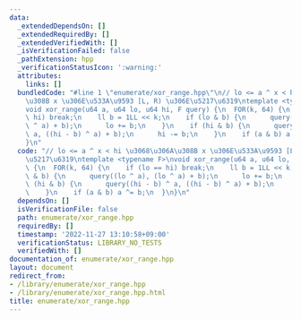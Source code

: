 ```yaml
---
data:
  _extendedDependsOn: []
  _extendedRequiredBy: []
  _extendedVerifiedWith: []
  _isVerificationFailed: false
  _pathExtension: hpp
  _verificationStatusIcon: ':warning:'
  attributes:
    links: []
  bundledCode: "#line 1 \"enumerate/xor_range.hpp\"\n// lo <= a ^ x < hi \u3068\u306A\
    \u308B x \u306E\u533A\u9593 [L, R) \u306E\u5217\u6319\ntemplate <typename F>\n\
    void xor_range(u64 a, u64 lo, u64 hi, F query) {\n  FOR(k, 64) {\n    if (lo ==\
    \ hi) break;\n    ll b = 1LL << k;\n    if (lo & b) {\n      query((lo ^ a), (lo\
    \ ^ a) + b);\n      lo += b;\n    }\n    if (hi & b) {\n      query((hi - b) ^\
    \ a, ((hi - b) ^ a) + b);\n      hi -= b;\n    }\n    if (a & b) a ^= b;\n  }\n\
    }\n"
  code: "// lo <= a ^ x < hi \u3068\u306A\u308B x \u306E\u533A\u9593 [L, R) \u306E\
    \u5217\u6319\ntemplate <typename F>\nvoid xor_range(u64 a, u64 lo, u64 hi, F query)\
    \ {\n  FOR(k, 64) {\n    if (lo == hi) break;\n    ll b = 1LL << k;\n    if (lo\
    \ & b) {\n      query((lo ^ a), (lo ^ a) + b);\n      lo += b;\n    }\n    if\
    \ (hi & b) {\n      query((hi - b) ^ a, ((hi - b) ^ a) + b);\n      hi -= b;\n\
    \    }\n    if (a & b) a ^= b;\n  }\n}\n"
  dependsOn: []
  isVerificationFile: false
  path: enumerate/xor_range.hpp
  requiredBy: []
  timestamp: '2022-11-27 13:10:58+09:00'
  verificationStatus: LIBRARY_NO_TESTS
  verifiedWith: []
documentation_of: enumerate/xor_range.hpp
layout: document
redirect_from:
- /library/enumerate/xor_range.hpp
- /library/enumerate/xor_range.hpp.html
title: enumerate/xor_range.hpp
---
```

